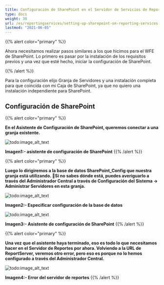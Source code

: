 ```yaml
---
title: Configuración de SharePoint en el Servidor de Servicios de Reportes
type: docs
weight: 30
url: /es/reportingservices/setting-up-sharepoint-on-reporting-services-server/
lastmod: "2021-06-05"
---
```


{{% alert color="primary" %}}

Ahora necesitamos realizar pasos similares a los que hicimos para el WFE de SharePoint. Lo primero es pasar por la instalación de los requisitos previos y una vez que esté hecho, iniciar la configuración de SharePoint.

{{% /alert %}}

Para la configuración elijo Granja de Servidores y una instalación completa para que coincida con mi Caja de SharePoint, ya que no quiero una instalación independiente para SharePoint.

## Configuración de SharePoint

{{% alert color="primary" %}}

**En el Asistente de Configuración de SharePoint, queremos conectar a una granja existente.**

![todo:image_alt_text](setting-up-sharepoint-on-reporting-services-server_1.png)

**Imagen1:- asistente de configuración de SharePoint**
{{% /alert %}}

{{% alert color="primary" %}}

**Luego lo dirigiremos a la base de datos SharePoint_Config que nuestra granja está utilizando.  Si no sabes dónde está, puedes averiguarlo a través del Administrador Central a través de Configuración del Sistema -> Administrar Servidores en esta granja.**

![todo:image_alt_text](setting-up-sharepoint-on-reporting-services-server_2.png)

**Imagen2:- Especificar configuración de la base de datos**

![todo:image_alt_text](setting-up-sharepoint-on-reporting-services-server_3.png)

**Imagen3:- Asistente de configuración de SharePoint**
{{% /alert %}}

{{% alert color="primary" %}}

**Una vez que el asistente haya terminado, eso es todo lo que necesitamos hacer en el Servidor de Reportes por ahora. Volviendo a la URL de ReportServer, veremos otro error, pero eso es porque no lo hemos configurado a través del Administrador Central.**

![todo:image_alt_text](setting-up-sharepoint-on-reporting-services-server_4.png)

**Imagen4:- Error del servidor de reportes**
{{% /alert %}}